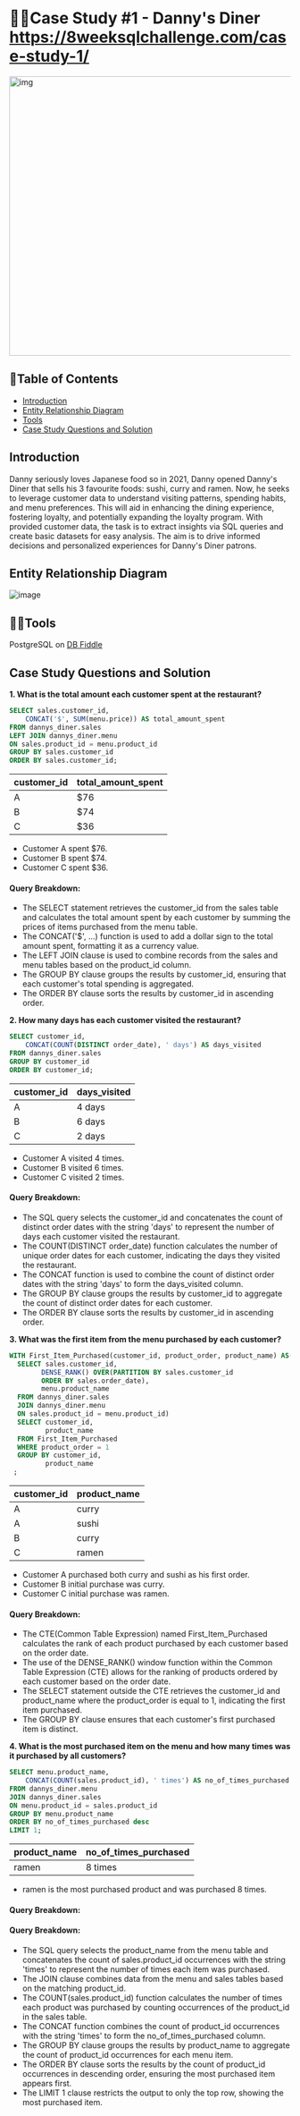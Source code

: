 # 👨‍🍳Case Study #1 - Danny's Diner https://8weeksqlchallenge.com/case-study-1/
<img src ="https://github.com/austinosho/8-Week-SQL-Challenge/assets/166131518/c6c9a110-a235-4206-ba49-9e666e4afa40" alt="img" width="600" height="500">

## 📖Table of Contents
- [Introduction](#introduction)
- [Entity Relationship Diagram](#entity-relationship-diagram)
- [Tools](#tools)
- [Case Study Questions and Solution](#case-study-questions-and-solution)

## Introduction
Danny seriously loves Japanese food so in 2021, Danny opened Danny's Diner that sells his 3 favourite foods: sushi, curry and ramen. Now, he seeks to leverage customer data to understand visiting patterns, spending habits, and menu preferences. This will aid in enhancing the dining experience, fostering loyalty, and potentially expanding the loyalty program. With provided customer data, the task is to extract insights via SQL queries and create basic datasets for easy analysis. The aim is to drive informed decisions and personalized experiences for Danny's Diner patrons.

## Entity Relationship Diagram
![image](https://github.com/austinosho/8-Week-SQL-Challenge/assets/166131518/a30b0420-4f1c-456b-952e-315bce987b1e)

## 🧑‍💻Tools 
PostgreSQL on [DB Fiddle](https://www.db-fiddle.com/f/2rM8RAnq7h5LLDTzZiRWcd/138)

## Case Study Questions and Solution
**1. What is the total amount each customer spent at the restaurant?**
````sql
SELECT sales.customer_id,  
    CONCAT('$', SUM(menu.price)) AS total_amount_spent
FROM dannys_diner.sales 
LEFT JOIN dannys_diner.menu
ON sales.product_id = menu.product_id
GROUP BY sales.customer_id
ORDER BY sales.customer_id;
````
| customer_id | total_amount_spent |
| ----------- | ------------------ |
| A           | $76                |
| B           | $74                |
| C           | $36                |

- Customer A spent $76.
- Customer B spent $74.
- Customer C spent $36.

#### Query Breakdown:
- The SELECT statement retrieves the customer_id from the sales table and calculates the total amount spent by each customer by summing the prices of items purchased from the menu table.
- The CONCAT('$', ...) function is used to add a dollar sign to the total amount spent, formatting it as a currency value.
- The LEFT JOIN clause is used to combine records from the sales and menu tables based on the product_id column.
- The GROUP BY clause groups the results by customer_id, ensuring that each customer's total spending is aggregated.
- The ORDER BY clause sorts the results by customer_id in ascending order.
  
**2. How many days has each customer visited the restaurant?**
````sql
SELECT customer_id, 
	CONCAT(COUNT(DISTINCT order_date), ' days') AS days_visited
FROM dannys_diner.sales
GROUP BY customer_id
ORDER BY customer_id;
````
| customer_id | days_visited |
| ----------- | ------------ |
| A           | 4 days       |
| B           | 6 days       |
| C           | 2 days       |

- Customer A visited 4 times.
- Customer B visited 6 times.
- Customer C visited 2 times.

#### Query Breakdown:
- The SQL query selects the customer_id and concatenates the count of distinct order dates with the string 'days' to represent the number of days each customer visited the restaurant.
- The COUNT(DISTINCT order_date) function calculates the number of unique order dates for each customer, indicating the days they visited the restaurant.
- The CONCAT function is used to combine the count of distinct order dates with the string 'days' to form the days_visited column.
- The GROUP BY clause groups the results by customer_id to aggregate the count of distinct order dates for each customer.
- The ORDER BY clause sorts the results by customer_id in ascending order.

**3. What was the first item from the menu purchased by each customer?**
````sql
WITH First_Item_Purchased(customer_id, product_order, product_name) AS(
  SELECT sales.customer_id,
  		DENSE_RANK() OVER(PARTITION BY sales.customer_id 
        ORDER BY sales.order_date),
  		menu.product_name
  FROM dannys_diner.sales
  JOIN dannys_diner.menu 
  ON sales.product_id = menu.product_id)
  SELECT customer_id,
         product_name
  FROM First_Item_Purchased       
  WHERE product_order = 1
  GROUP BY customer_id,
         product_name
 ;
````
| customer_id | product_name |
| ----------- | ------------ |
| A           | curry        |
| A           | sushi        |
| B           | curry        |
| C           | ramen        |

- Customer A purchased both curry and sushi as his first order.
- Customer B initial purchase was curry.
- Customer C initial purchase was ramen.
  
#### Query Breakdown:
- The CTE(Common Table Expression) named First_Item_Purchased calculates the rank of each product purchased by each customer based on the order date.
- The use of the DENSE_RANK() window function within the Common Table Expression (CTE) allows for the ranking of products ordered by each customer based on the order date. 
- The SELECT statement outside the CTE retrieves the customer_id and product_name where the product_order is equal to 1, indicating the first item purchased.
- The GROUP BY clause ensures that each customer's first purchased item is distinct.

**4. What is the most purchased item on the menu and how many times was it purchased by all customers?**
````sql
SELECT menu.product_name,
 	CONCAT(COUNT(sales.product_id), ' times') AS no_of_times_purchased
FROM dannys_diner.menu
JOIN dannys_diner.sales
ON menu.product_id = sales.product_id
GROUP BY menu.product_name
ORDER BY no_of_times_purchased desc
LIMIT 1;
````
| product_name | no_of_times_purchased |
| ------------ | --------------------- |
| ramen        | 8 times               |

- ramen is the most purchased product and was purchased 8 times.

#### Query Breakdown:
#### Query Breakdown:
- The SQL query selects the product_name from the menu table and concatenates the count of sales.product_id occurrences with the string 'times' to represent the number of times each item was purchased.
- The JOIN clause combines data from the menu and sales tables based on the matching product_id.
- The COUNT(sales.product_id) function calculates the number of times each product was purchased by counting occurrences of the product_id in the sales table.
- The CONCAT function combines the count of product_id occurrences with the string 'times' to form the no_of_times_purchased column.
- The GROUP BY clause groups the results by product_name to aggregate the count of product_id occurrences for each menu item.
- The ORDER BY clause sorts the results by the count of product_id occurrences in descending order, ensuring the most purchased item appears first.
- The LIMIT 1 clause restricts the output to only the top row, showing the most purchased item.





